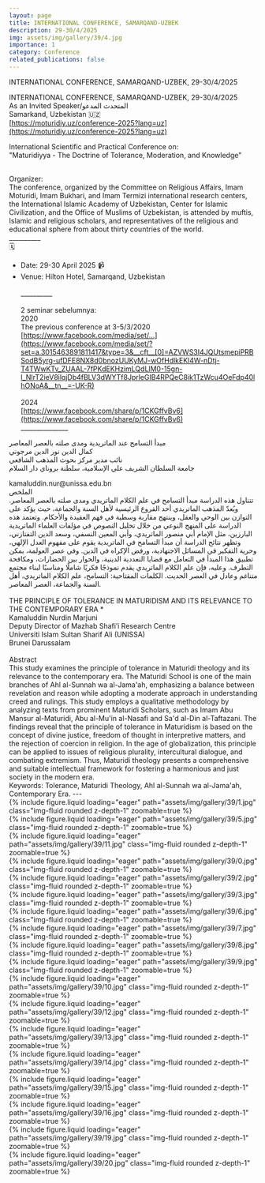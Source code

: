 ```yaml
---
layout: page
title: INTERNATIONAL CONFERENCE, SAMARQAND-UZBEK
description: 29-30/4/2025
img: assets/img/gallery/39/4.jpg
importance: 1
category: Conference
related_publications: false
---
```


<p class="distill-post-title">INTERNATIONAL CONFERENCE, SAMARQAND-UZBEK, 29-30/4/2025</p>

INTERNATIONAL CONFERENCE, SAMARQAND-UZBEK, 29-30/4/2025 <br>
As an Invited Speaker/المتحدث المدعو
<br>Samarkand, Uzbekistan 🇺🇿<br>
[https://moturidiy.uz/conference-2025?lang=uz](https://moturidiy.uz/conference-2025?lang=uz)<br>

International Scientific and Practical Conference on:<br>
"Maturidiyya - The Doctrine of Tolerance, Moderation, and Knowledge"<br><br>

Organizer:<br>
The conference, organized by the Committee on Religious Affairs, Imam Moturidi, Imam Bukhari, and Imam Termizi international research centers, the International Islamic Academy of Uzbekistan, Center for Islamic Civilization, and the Office of Muslims of Uzbekistan, is attended by muftis, Islamic and religious scholars, and representatives of the religious and educational sphere from about thirty countries of the world.<br>
__________<br>
🗓️<br>
* Date: 29-30 April 2025
📹
* Venue:
Hilton Hotel, Samarqand, Uzbekistan<br><br>
__________<br><br>
2 seminar sebelumnya:<br>
2020<br>
The previous conference at 3-5/3/2020<br>
[https://www.facebook.com/media/set/...](https://www.facebook.com/media/set/?set=a.3015463891811417&type=3&__cft__[0]=AZVWS3I4JQUtsmepiPRBSodB5yrg-ufDFE8NX8d0bnozUUKyMJ-wOfHdlkEKl4W-nDtj-T4TWwKTv_ZUAAL-7fPKdEKHzimLQdLlM0-15gn-l_NIrT2ieV8ilqjDb4fBLV3dWYTf8JprleGIB4RPQeC8ik1TzWcu4OeFdp40lhONoA&__tn__=-UK-R)<br><br>
2024<br>
[https://www.facebook.com/share/p/1CKGffvBv6](https://www.facebook.com/share/p/1CKGffvBv6)<br>
_______________<br>
<div class="rtl">

مبدأ التسامح عند الماتريدية ومدى صلته بالعصر المعاصر<br>
كمال الدين نور الدين مرجوني<br>
نائب مدير مركز بحوث المذهب الشافعي<br>
جامعة السلطان الشريف علي الإسلامية، سلطنة بروناي دار السلام<br>
</div>
kamaluddin.nur@unissa.edu.bn<br>
الملخص<br>
<div class="rtl">
تتناول هذه الدراسة مبدأ التسامح في علم الكلام الماتريدي ومدى صلته بالعصر المعاصر. ويُعدّ المذهب الماتريدي أحد الفروع الرئيسية لأهل السنة والجماعة، حيث يؤكد على التوازن بين الوحي والعقل، وينتهج مقاربة وسطية في فهم العقيدة والأحكام. وتعتمد هذه الدراسة على المنهج النوعي من خلال تحليل النصوص في مؤلفات العلماء الماتريدية البارزين، مثل الإمام أبي منصور الماتريدي، وأبي المعين النسفي، وسعد الدين التفتازني، وتظهر نتائج الدراسة أن مبدأ التسامح في الماتريدية يقوم على مفهوم العدل الإلهي، وحرية التفكير في المسائل الاجتهادية، ورفض الإكراه في الدين. وفي عصر العولمة، يمكن تطبيق هذا المبدأ في التعامل مع قضايا التعددية الدينية، والحوار بين الحضارات، ومكافحة التطرف. وعليه، فإن علم الكلام الماتريدي يقدم نموذجًا فكريًا شاملًا ومناسبًا لبناء مجتمع متناغم وعادل في العصر الحديث.
الكلمات المفتاحية: التسامح، علم الكلام الماتريدي، أهل السنة والجماعة، العصر المعاصر.<br><br>
</div>
THE PRINCIPLE OF TOLERANCE IN MATURIDISM AND ITS RELEVANCE TO THE CONTEMPORARY ERA *<br>
Kamaluddin Nurdin Marjuni<br>
Deputy Director of Mazhab Shafi’i Research Centre<br>
Universiti Islam Sultan Sharif Ali (UNISSA)<br>
Brunei Darussalam<br><br>
Abstract<br>
This study examines the principle of tolerance in Maturidi theology and its relevance to the contemporary era. The Maturidi School is one of the main branches of Ahl al-Sunnah wa al-Jama'ah, emphasizing a balance between revelation and reason while adopting a moderate approach in understanding creed and rulings. This study employs a qualitative methodology by analyzing texts from prominent Maturidi Scholars, such as Imam Abu Mansur al-Maturidi, Abu al-Mu'in al-Nasafi and Sa'd al-Din al-Taftazani. The findings reveal that the principle of tolerance in Maturidism is based on the concept of divine justice, freedom of thought in interpretive matters, and the rejection of coercion in religion. In the age of globalization, this principle can be applied to issues of religious plurality, intercultural dialogue, and combating extremism. Thus, Maturidi theology presents a comprehensive and suitable intellectual framework for fostering a harmonious and just society in the modern era.<br>
Keywords: Tolerance, Maturidi Theology, Ahl al-Sunnah wa al-Jama'ah, Contemporary Era.
---
<div class="row mt-3">
    <div class="col-sm mt-3 mt-md-0">
        {% include figure.liquid loading="eager" path="assets/img/gallery/39/1.jpg" class="img-fluid rounded z-depth-1" zoomable=true %}
    </div>
        <div class="col-sm mt-3 mt-md-0">
        {% include figure.liquid loading="eager" path="assets/img/gallery/39/5.jpg" class="img-fluid rounded z-depth-1" zoomable=true %}    
    </div>
        <div class="col-sm mt-3 mt-md-0">
        {% include figure.liquid loading="eager" path="assets/img/gallery/39/11.jpg" class="img-fluid rounded z-depth-1" zoomable=true %}   
    </div>
</div>

<div class="row mt-3">
    <div class="col-sm mt-3 mt-md-0">
        {% include figure.liquid loading="eager" path="assets/img/gallery/39/0.jpg" class="img-fluid rounded z-depth-1" zoomable=true %}
    </div>
    <div class="col-sm mt-3 mt-md-0">
        {% include figure.liquid loading="eager" path="assets/img/gallery/39/2.jpg" class="img-fluid rounded z-depth-1" zoomable=true %}
    </div>
    <div class="col-sm mt-3 mt-md-0">
        {% include figure.liquid loading="eager" path="assets/img/gallery/39/3.jpg" class="img-fluid rounded z-depth-1" zoomable=true %}    
    </div>
</div>
    <div class="col-sm mt-3 mt-md-0">
        {% include figure.liquid loading="eager" path="assets/img/gallery/39/6.jpg" class="img-fluid rounded z-depth-1" zoomable=true %}    
    </div>
    <div class="col-sm mt-3 mt-md-0">
        {% include figure.liquid loading="eager" path="assets/img/gallery/39/7.jpg" class="img-fluid rounded z-depth-1" zoomable=true %}    
    </div>
    <div class="col-sm mt-3 mt-md-0">
        {% include figure.liquid loading="eager" path="assets/img/gallery/39/8.jpg" class="img-fluid rounded z-depth-1" zoomable=true %}    
    </div>

<div class="row mt-3">
    <div class="col-sm mt-3 mt-md-0">
        {% include figure.liquid loading="eager" path="assets/img/gallery/39/9.jpg" class="img-fluid rounded z-depth-1" zoomable=true %}    
    </div>
    <div class="col-sm mt-3 mt-md-0">
        {% include figure.liquid loading="eager" path="assets/img/gallery/39/10.jpg" class="img-fluid rounded z-depth-1" zoomable=true %}   
    </div>
    <div class="col-sm mt-3 mt-md-0">
        {% include figure.liquid loading="eager" path="assets/img/gallery/39/12.jpg" class="img-fluid rounded z-depth-1" zoomable=true %}   
    </div>
</div>

<div class="row mt-3">
    <div class="col-sm mt-3 mt-md-0">
        {% include figure.liquid loading="eager" path="assets/img/gallery/39/13.jpg" class="img-fluid rounded z-depth-1" zoomable=true %}   
    </div>
    <div class="col-sm mt-3 mt-md-0">
        {% include figure.liquid loading="eager" path="assets/img/gallery/39/14.jpg" class="img-fluid rounded z-depth-1" zoomable=true %}   
    </div>
    <div class="col-sm mt-3 mt-md-0">
        {% include figure.liquid loading="eager" path="assets/img/gallery/39/15.jpg" class="img-fluid rounded z-depth-1" zoomable=true %}   
    </div>
</div>

<div class="row mt-3">
    <div class="col-sm mt-3 mt-md-0">
        {% include figure.liquid loading="eager" path="assets/img/gallery/39/16.jpg" class="img-fluid rounded z-depth-1" zoomable=true %}   
    </div>
    <div class="col-sm mt-3 mt-md-0">
        {% include figure.liquid loading="eager" path="assets/img/gallery/39/19.jpg" class="img-fluid rounded z-depth-1" zoomable=true %}   
    </div>
    <div class="col-sm mt-3 mt-md-0">
        {% include figure.liquid loading="eager" path="assets/img/gallery/39/20.jpg" class="img-fluid rounded z-depth-1" zoomable=true %}   
    </div>
</div>
     

    

    
    
    

    